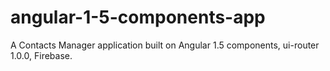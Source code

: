# angular-1-5-components-app
A Contacts Manager application built on Angular 1.5 components, ui-router 1.0.0, Firebase.
